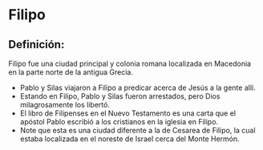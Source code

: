 # Filipo

## Definición: 

Filipo fue una ciudad principal y colonia romana localizada en Macedonia en la parte norte de la antigua Grecia.

* Pablo y Silas viajaron a Filipo a predicar acerca de Jesús a la gente allí.
* Estando en Filipo, Pablo y Silas fueron arrestados, pero Dios milagrosamente los libertó.
* El libro de Filipenses en el Nuevo Testamento es una carta que el apóstol Pablo escribió a los  cristianos en la iglesia en Filipo.
* Note que esta es una ciudad diferente a la de Cesarea de Filipo, la cual estaba localizada en el noreste de Israel cerca del Monte Hermón.

